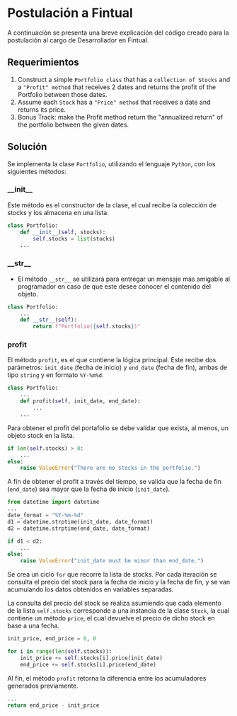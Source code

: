# Postulación a Fintual
A continuación se presenta una breve explicación del código creado para la postulación al cargo de Desarrollador en Fintual.

## Requerimientos
1. Construct a simple `Portfolio class` that has a `collection of Stocks` and a `"Profit" method` that receives 2 dates and returns the profit of the Portfolio between those dates. 
2. Assume each `Stock` has a `"Price" method` that receives a date and returns its price.
3. Bonus Track: make the Profit method return the "annualized return" of the portfolio between the given dates.

## Solución
Se implementa la clase `Portfolio`, utilizando el lenguaje `Python`, con los siguientes métodos: 

### \_\_init\_\_
Este método es el constructor de la clase, el cual recibe la colección de stocks y los almacena en una lista.

```python
class Portfolio:
    def __init__(self, stocks):
        self.stocks = list(stocks)
    ...
```

### \_\_str\_\_
- El método `__str__` se utilizará para entregar un mensaje más amigable al programador en caso de que este desee conocer el contenido del objeto.

```python
class Portfolio:
    ...
    def __str__(self):
        return f"Portfolio({self.stocks})"
```

### profit
El método `profit`, es el que contiene la lógica principal. Este recibe dos parámetros: `init_date` (fecha de inicio) y `end_date` (fecha de fin), ambas de tipo `string` y en formato `%Y-%m%d`.

```python
class Portfolio:
    ...
    def profit(self, init_date, end_date):
        ...
    ...
```

Para obtener el profit del portafolio se debe validar que exista, al menos, un objeto stock en la lista.

```python
if len(self.stocks) > 0:
    ...
else:
    raise ValueError("There are no stocks in the portfolio.")
```

A fin de obtener el profit a través del tiempo, se valida que la fecha de fin (`end_date`) sea mayor que la fecha de inicio (`init_date`).

```python
from datetime import datetime
...
date_format = "%Y-%m-%d"
d1 = datetime.strptime(init_date, date_format)
d2 = datetime.strptime(end_date, date_format)

if d1 < d2:
    ...
else:
    raise ValueError("init_date must be minor than end_date.")
```

Se crea un ciclo `for` que recorre la lista de stocks. Por cada iteración se consulta el precio del stock para la fecha de inicio y la fecha de fin, y se van acumulando los datos obtenidos en variables separadas.

La consulta del precio del stock se realiza asumiendo que cada elemento de la lista `self.stocks` corresponde a una instancia de la clase `Stock`, la cual contiene un método `price`, el cual devuelve el precio de dicho stock en base a una fecha.

```python
init_price, end_price = 0, 0

for i in range(len(self.stocks)):
    init_price += self.stocks[i].price(init_date)
    end_price += self.stocks[i].price(end_date)
```

Al fin, el método `profit` retorna la diferencia entre los acumuladores generados previamente.

```python
...
return end_price - init_price
```